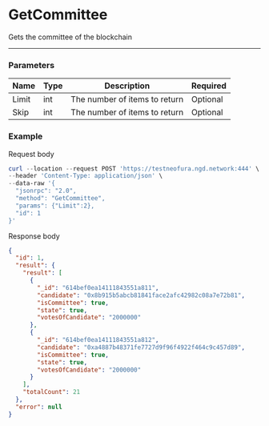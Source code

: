 # GetCommittee
Gets the committee of the blockchain
<hr>

### Parameters

|    Name    | Type | Description | Required |
| ---------- | --- |    ------    | ----|
| Limit    | int|  The number of items to return| Optional|
| Skip    | int|  The number of items to return| Optional |
### Example

Request body

```powershell
curl --location --request POST 'https://testneofura.ngd.network:444' \
--header 'Content-Type: application/json' \
--data-raw '{
  "jsonrpc": "2.0",
  "method": "GetCommittee",
  "params": {"Limit":2},
  "id": 1
}'
```

Response body

```json
{
  "id": 1,
  "result": {
    "result": [
      {
        "_id": "614bef0ea14111843551a811",
        "candidate": "0x8b915b5abcb81841face2afc42982c08a7e72b81",
        "isCommittee": true,
        "state": true,
        "votesOfCandidate": "2000000"
      },
      {
        "_id": "614bef0ea14111843551a812",
        "candidate": "0xa4887b48371fe7727d9f96f4922f464c9c457d89",
        "isCommittee": true,
        "state": true,
        "votesOfCandidate": "2000000"
      }
    ],
    "totalCount": 21
  },
  "error": null
}
```
